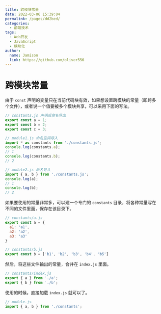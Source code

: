 ```yaml
---
title: 跨模块常量
date: 2022-03-06 15:39:04
permalink: /pages/dd2bed/
categories:
  - 前端技术
tags:
  - Web开发
  - JavaScript
  - 模块化
author:
  name: Jamison
  link: https://github.com/oliver556
---
```


# 跨模块常量

由于 `const` 声明的变量只在当前代码块有效，如果想设置跨模块的常量（即跨多个文件），或者说一个值要被多个模块共享，可以采用下面的写法。

```js
// constants.js 声明后命名导出
export const a = 1;
export const b = 2;
export const c = 3;

// module1.js 命名空间导入
import * as constants from './constants.js';
console.log(constants.a);
// 1
console.log(constants.b);
// 2

// module2.js 命名导入
import { a, b } from './constants.js';
console.log(a);
// 1
console.log(b);
// 2
```

如果要使用的常量非常多，可以建一个专门的 `constants` 目录，将各种常量写在不同的文件里面，保存在该目录下。

```js
// constants/a.js
export const a = {
  a1: 'a1',
  a2: 'a2',
  a3: 'a3'
}

// constants/b.js
export const b = ['b1', 'b2', 'b3', 'b4', 'b5']
```

然后，将这些文件输出的常量，合并在 `index.js` 里面。

```js
// constants/index.js
export { a } from './a';
export { b } from './b';
```

使用的时候，直接加载 `index.js` 就可以了。

```js
// module.js
import { a, b } from './constants';
```
